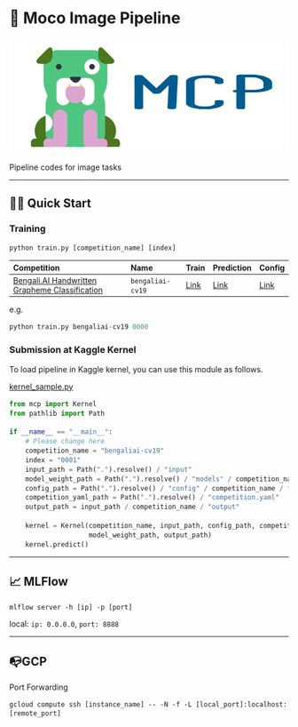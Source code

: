 # 🐅 Moco Image Pipeline

![](https://github.com/j20232/moco_image_pipeline/blob/master/assets/logo.png)

Pipeline codes for image tasks

---

## 🏃‍♂️ Quick Start

### Training

```py
python train.py [competition_name] [index]
```

|Competition|Name|Train|Prediction|Config|
|:-|:-|:-|:-|:-|
|[Bengali.AI Handwritten Grapheme Classification](https://www.kaggle.com/c/bengaliai-cv19)|`bengaliai-cv19` | [Link](https://github.com/j20232/moco_image_pipeline/blob/master/competition/Bengali.py) | [Link](https://github.com/j20232/moco_image_pipeline/blob/master/competition/BengaliKernel.py) |[Link](https://github.com/j20232/moco_image_pipeline/tree/master/config/bengaliai-cv19")|

e.g.

```py
python train.py bengaliai-cv19 0000
```

### Submission at Kaggle Kernel
To load pipeline in Kaggle kernel, you can use this module as follows.

[kernel_sample.py](https://github.com/j20232/moco_image_pipeline/blob/master/kernel_sample.py)

```py
from mcp import Kernel
from pathlib import Path

if __name__ == "__main__":
    # Please change here
    competition_name = "bengaliai-cv19"
    index = "0001"
    input_path = Path(".").resolve() / "input"
    model_weight_path = Path(".").resolve() / "models" / competition_name / index / f"{index}.pth"
    config_path = Path(".").resolve() / "config" / competition_name / f"{index}.yaml"
    competition_yaml_path = Path(".").resolve() / "competition.yaml"
    output_path = input_path / competition_name / "output"

    kernel = Kernel(competition_name, input_path, config_path, competition_yaml_path,
                    model_weight_path, output_path)
    kernel.predict()
```

---

## 📈 MLFlow

```
mlflow server -h [ip] -p [port]
```

local: `ip: 0.0.0.0`, `port: 8888`

---

## 📭GCP

Port Forwarding

```
gcloud compute ssh [instance_name] -- -N -f -L [local_port]:localhost:[remote_port]
```

